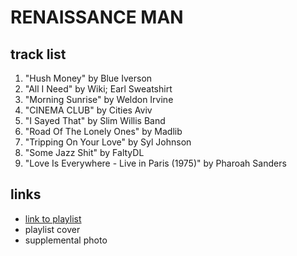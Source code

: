 # RENAISSANCE MAN

## track list

1. "Hush Money" by Blue Iverson
2. "All I Need" by Wiki; Earl Sweatshirt
3. "Morning Sunrise" by Weldon Irvine
4. "CINEMA CLUB" by Cities Aviv
5. "I Sayed That" by Slim Willis Band
6. "Road Of The Lonely Ones" by Madlib
7. "Tripping On Your Love" by Syl Johnson
8. "Some Jazz Shit" by FaltyDL
9. "Love Is Everywhere - Live in Paris (1975)" by Pharoah Sanders

## links

- [link to playlist](https://open.spotify.com/playlist/33wfB3PNdmZChojrd3YXbX)
- playlist cover
- supplemental photo
